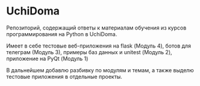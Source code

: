 # UchiDoma
Репозиторий, содержащий ответы к материалам обучения из курсов программирования на Python в UchiDoma.

Имеет в себе тестовые веб-приложения на flask (Модуль 4), ботов для телеграм (Модуль 3), примеры баз данных и unitest (Модуль 2), приложение на PyQt (Модуль 1)

В дальнейшем добавлю разбивку по модулям и темам, а также выделю тестовые приложения в отдельные проекты.
